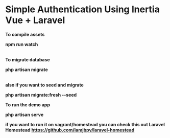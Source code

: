 <h1>Simple Authentication Using Inertia Vue + Laravel</h1>

<b>To compile assets<b>
<p>npm run watch</p>
    <br />
<b>To migrate database<b>
<p>php artisan migrate</p>
    <br>
<b>also if you want to seed and migrate<b>
<p>php artisan migrate:fresh --seed</p>
    
<b>To run the demo app<b>
<p>php artisan serve</p>
 
 if you want to run it on vagrant/homestead you can check this out
Laravel Homestead
https://github.com/iamjbpv/laravel-homestead
